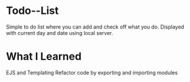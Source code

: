 # Todo--List
Simple to do list where you can add and check off what you do. Displayed with current day and date using local server.

# What I Learned
EJS and Templating
Refactor code by exporting and importing modules
